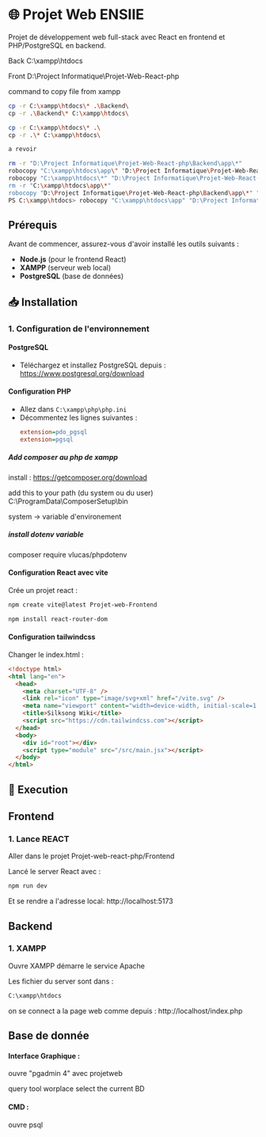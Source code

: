 # 🌐 Projet Web ENSIIE

Projet de développement web full-stack avec React en frontend et PHP/PostgreSQL en backend.

Back
C:\xampp\htdocs

Front
D:\Project Informatique\Projet-Web-React-php

command to copy file from xampp
```bash
cp -r C:\xampp\htdocs\* .\Backend\
cp -r .\Backend\* C:\xampp\htdocs\

cp -r C:\xampp\htdocs\* .\
cp -r .\* C:\xampp\htdocs\

a revoir

rm -r "D:\Project Informatique\Projet-Web-React-php\Backend\app\*" 
robocopy "C:\xampp\htdocs\app\" "D:\Project Informatique\Projet-Web-React-php\Backend\app\" /E
robocopy "C:\xampp\htdocs\*" "D:\Project Informatique\Projet-Web-React-php\Backend\app\" /E
rm -r "C:\xampp\htdocs\app\*"
robocopy "D:\Project Informatique\Projet-Web-React-php\Backend\app\*" "C:\xampp\htdocs\app\" /E
PS C:\xampp\htdocs> robocopy "C:\xampp\htdocs\app" "D:\Project Informatique\Projet-Web-React-php\Backend" /E
```

## Prérequis

Avant de commencer, assurez-vous d'avoir installé les outils suivants :

- **Node.js** (pour le frontend React)
- **XAMPP** (serveur web local)
- **PostgreSQL** (base de données)

## 📥 Installation

### 1. Configuration de l'environnement

#### PostgreSQL
- Téléchargez et installez PostgreSQL depuis : https://www.postgresql.org/download

#### Configuration PHP
- Allez dans `C:\xampp\php\php.ini`
- Décommentez les lignes suivantes :
  ```ini
  extension=pdo_pgsql
  extension=pgsql

##### Add composer au php de xampp

install :
https://getcomposer.org/download

add this to your path (du system ou du user)
C:\ProgramData\ComposerSetup\bin

system -> variable d'environement

##### install dotenv variable
composer require vlucas/phpdotenv

#### Configuration React avec vite

Crée un projet react :
```bash
npm create vite@latest Projet-web-Frontend
```
```bash
npm install react-router-dom
```

#### Configuration tailwindcss

Changer le index.html : 
```html
<!doctype html>
<html lang="en">
  <head>
    <meta charset="UTF-8" />
    <link rel="icon" type="image/svg+xml" href="/vite.svg" />
    <meta name="viewport" content="width=device-width, initial-scale=1.0" />
    <title>Silksong Wiki</title>
    <script src="https://cdn.tailwindcss.com"></script>
  </head>
  <body>
    <div id="root"></div>
    <script type="module" src="/src/main.jsx"></script>
  </body>
</html>
```

## 🚀 Execution

## Frontend

### 1. Lance REACT

Aller dans le projet Projet-web-react-php/Frontend

Lancé le server React avec :
```bash
npm run dev
```
Et se rendre a l'adresse local: http://localhost:5173

## Backend

### 1. XAMPP

Ouvre XAMPP 
démarre le service Apache 

Les fichier du server sont dans :
```bash
C:\xampp\htdocs
```

on se connect a la page web comme depuis :
http://localhost/index.php

## Base de donnée

#### Interface Graphique :

ouvre "pgadmin 4" avec projetweb

query tool worplace
select the current BD

#### CMD :

ouvre psql 




